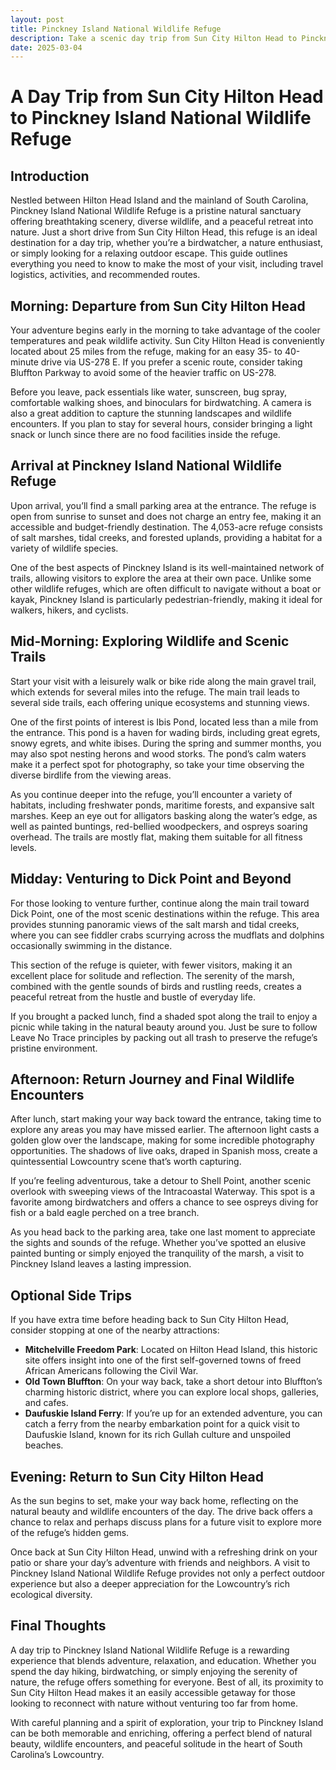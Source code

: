 ```yaml
---
layout: post
title: Pinckney Island National Wildlife Refuge
description: Take a scenic day trip from Sun City Hilton Head to Pinckney Island National Wildlife Refuge, a haven for birdwatchers, hikers, and nature lovers. Just a short drive away, the refuge offers picturesque trails, diverse wildlife, and tranquil marshland views, making for a perfect outdoor escape.
date: 2025-03-04
---
```


# A Day Trip from Sun City Hilton Head to Pinckney Island National Wildlife Refuge

## Introduction
Nestled between Hilton Head Island and the mainland of South Carolina, Pinckney Island National Wildlife Refuge is a pristine natural sanctuary offering breathtaking scenery, diverse wildlife, and a peaceful retreat into nature. Just a short drive from Sun City Hilton Head, this refuge is an ideal destination for a day trip, whether you’re a birdwatcher, a nature enthusiast, or simply looking for a relaxing outdoor escape. This guide outlines everything you need to know to make the most of your visit, including travel logistics, activities, and recommended routes.

## Morning: Departure from Sun City Hilton Head
Your adventure begins early in the morning to take advantage of the cooler temperatures and peak wildlife activity. Sun City Hilton Head is conveniently located about 25 miles from the refuge, making for an easy 35- to 40-minute drive via US-278 E. If you prefer a scenic route, consider taking Bluffton Parkway to avoid some of the heavier traffic on US-278. 

Before you leave, pack essentials like water, sunscreen, bug spray, comfortable walking shoes, and binoculars for birdwatching. A camera is also a great addition to capture the stunning landscapes and wildlife encounters. If you plan to stay for several hours, consider bringing a light snack or lunch since there are no food facilities inside the refuge.

## Arrival at Pinckney Island National Wildlife Refuge
Upon arrival, you’ll find a small parking area at the entrance. The refuge is open from sunrise to sunset and does not charge an entry fee, making it an accessible and budget-friendly destination. The 4,053-acre refuge consists of salt marshes, tidal creeks, and forested uplands, providing a habitat for a variety of wildlife species.

One of the best aspects of Pinckney Island is its well-maintained network of trails, allowing visitors to explore the area at their own pace. Unlike some other wildlife refuges, which are often difficult to navigate without a boat or kayak, Pinckney Island is particularly pedestrian-friendly, making it ideal for walkers, hikers, and cyclists.

## Mid-Morning: Exploring Wildlife and Scenic Trails
Start your visit with a leisurely walk or bike ride along the main gravel trail, which extends for several miles into the refuge. The main trail leads to several side trails, each offering unique ecosystems and stunning views. 

One of the first points of interest is Ibis Pond, located less than a mile from the entrance. This pond is a haven for wading birds, including great egrets, snowy egrets, and white ibises. During the spring and summer months, you may also spot nesting herons and wood storks. The pond’s calm waters make it a perfect spot for photography, so take your time observing the diverse birdlife from the viewing areas.

As you continue deeper into the refuge, you’ll encounter a variety of habitats, including freshwater ponds, maritime forests, and expansive salt marshes. Keep an eye out for alligators basking along the water’s edge, as well as painted buntings, red-bellied woodpeckers, and ospreys soaring overhead. The trails are mostly flat, making them suitable for all fitness levels.

## Midday: Venturing to Dick Point and Beyond
For those looking to venture further, continue along the main trail toward Dick Point, one of the most scenic destinations within the refuge. This area provides stunning panoramic views of the salt marsh and tidal creeks, where you can see fiddler crabs scurrying across the mudflats and dolphins occasionally swimming in the distance.

This section of the refuge is quieter, with fewer visitors, making it an excellent place for solitude and reflection. The serenity of the marsh, combined with the gentle sounds of birds and rustling reeds, creates a peaceful retreat from the hustle and bustle of everyday life.

If you brought a packed lunch, find a shaded spot along the trail to enjoy a picnic while taking in the natural beauty around you. Just be sure to follow Leave No Trace principles by packing out all trash to preserve the refuge’s pristine environment.

## Afternoon: Return Journey and Final Wildlife Encounters
After lunch, start making your way back toward the entrance, taking time to explore any areas you may have missed earlier. The afternoon light casts a golden glow over the landscape, making for some incredible photography opportunities. The shadows of live oaks, draped in Spanish moss, create a quintessential Lowcountry scene that’s worth capturing.

If you’re feeling adventurous, take a detour to Shell Point, another scenic overlook with sweeping views of the Intracoastal Waterway. This spot is a favorite among birdwatchers and offers a chance to see ospreys diving for fish or a bald eagle perched on a tree branch.

As you head back to the parking area, take one last moment to appreciate the sights and sounds of the refuge. Whether you’ve spotted an elusive painted bunting or simply enjoyed the tranquility of the marsh, a visit to Pinckney Island leaves a lasting impression.

## Optional Side Trips
If you have extra time before heading back to Sun City Hilton Head, consider stopping at one of the nearby attractions:
- **Mitchelville Freedom Park**: Located on Hilton Head Island, this historic site offers insight into one of the first self-governed towns of freed African Americans following the Civil War.
- **Old Town Bluffton**: On your way back, take a short detour into Bluffton’s charming historic district, where you can explore local shops, galleries, and cafes.
- **Daufuskie Island Ferry**: If you’re up for an extended adventure, you can catch a ferry from the nearby embarkation point for a quick visit to Daufuskie Island, known for its rich Gullah culture and unspoiled beaches.

## Evening: Return to Sun City Hilton Head
As the sun begins to set, make your way back home, reflecting on the natural beauty and wildlife encounters of the day. The drive back offers a chance to relax and perhaps discuss plans for a future visit to explore more of the refuge’s hidden gems.

Once back at Sun City Hilton Head, unwind with a refreshing drink on your patio or share your day’s adventure with friends and neighbors. A visit to Pinckney Island National Wildlife Refuge provides not only a perfect outdoor experience but also a deeper appreciation for the Lowcountry’s rich ecological diversity.

## Final Thoughts
A day trip to Pinckney Island National Wildlife Refuge is a rewarding experience that blends adventure, relaxation, and education. Whether you spend the day hiking, birdwatching, or simply enjoying the serenity of nature, the refuge offers something for everyone. Best of all, its proximity to Sun City Hilton Head makes it an easily accessible getaway for those looking to reconnect with nature without venturing too far from home.

With careful planning and a spirit of exploration, your trip to Pinckney Island can be both memorable and enriching, offering a perfect blend of natural beauty, wildlife encounters, and peaceful solitude in the heart of South Carolina’s Lowcountry.
